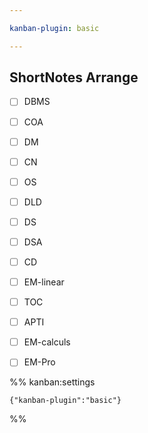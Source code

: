 ```yaml
---

kanban-plugin: basic

---
```


## ShortNotes Arrange

- [ ] DBMS
- [ ] COA
- [ ] DM
- [ ] CN
- [ ] OS
- [ ] DLD
- [ ] DS
- [ ] DSA
- [ ] CD
- [ ] EM-linear
- [ ] TOC
- [ ] APTI
- [ ] EM-calculs
- [ ] EM-Pro




%% kanban:settings
```
{"kanban-plugin":"basic"}
```
%%